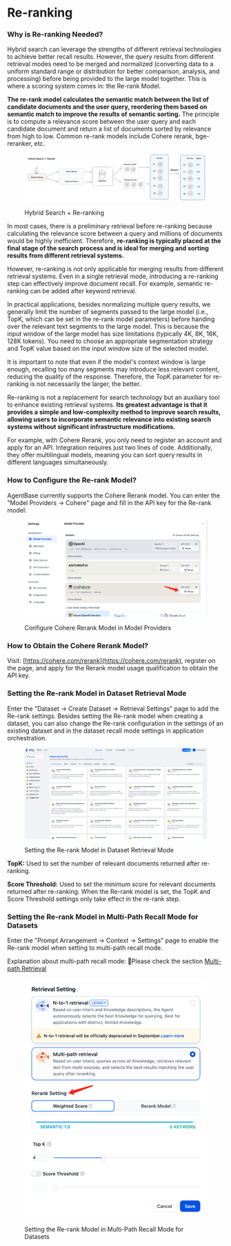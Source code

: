 # Re-ranking

### Why is Re-ranking Needed?

Hybrid search can leverage the strengths of different retrieval technologies to achieve better recall results. However, the query results from different retrieval modes need to be merged and normalized (converting data to a uniform standard range or distribution for better comparison, analysis, and processing) before being provided to the large model together. This is where a scoring system comes in: the Re-rank Model.

**The re-rank model calculates the semantic match between the list of candidate documents and the user query, reordering them based on semantic match to improve the results of semantic sorting.** The principle is to compute a relevance score between the user query and each candidate document and return a list of documents sorted by relevance from high to low. Common re-rank models include Cohere rerank, bge-reranker, etc.

<figure><img src="../../../../zh_CN/.gitbook/assets/image (128).png" alt=""><figcaption><p>Hybrid Search + Re-ranking</p></figcaption></figure>

In most cases, there is a preliminary retrieval before re-ranking because calculating the relevance score between a query and millions of documents would be highly inefficient. Therefore, **re-ranking is typically placed at the final stage of the search process and is ideal for merging and sorting results from different retrieval systems.**

However, re-ranking is not only applicable for merging results from different retrieval systems. Even in a single retrieval mode, introducing a re-ranking step can effectively improve document recall. For example, semantic re-ranking can be added after keyword retrieval.

In practical applications, besides normalizing multiple query results, we generally limit the number of segments passed to the large model (i.e., TopK, which can be set in the re-rank model parameters) before handing over the relevant text segments to the large model. This is because the input window of the large model has size limitations (typically 4K, 8K, 16K, 128K tokens). You need to choose an appropriate segmentation strategy and TopK value based on the input window size of the selected model.

It is important to note that even if the model's context window is large enough, recalling too many segments may introduce less relevant content, reducing the quality of the response. Therefore, the TopK parameter for re-ranking is not necessarily the larger, the better.

Re-ranking is not a replacement for search technology but an auxiliary tool to enhance existing retrieval systems. **Its greatest advantage is that it provides a simple and low-complexity method to improve search results, allowing users to incorporate semantic relevance into existing search systems without significant infrastructure modifications.**

For example, with Cohere Rerank, you only need to register an account and apply for an API. Integration requires just two lines of code. Additionally, they offer multilingual models, meaning you can sort query results in different languages simultaneously.

### How to Configure the Re-rank Model?

AgentBase currently supports the Cohere Rerank model. You can enter the "Model Providers -> Cohere" page and fill in the API key for the Re-rank model:

<figure><img src="../../../../img/en-rerank-cohere.png" alt=""><figcaption><p>Configure Cohere Rerank Model in Model Providers</p></figcaption></figure>

### How to Obtain the Cohere Rerank Model?

Visit: [https://cohere.com/rerank](https://cohere.com/rerank), register on the page, and apply for the Rerank model usage qualification to obtain the API key.

### Setting the Re-rank Model in Dataset Retrieval Mode

Enter the "Dataset -> Create Dataset -> Retrieval Settings" page to add the Re-rank settings. Besides setting the Re-rank model when creating a dataset, you can also change the Re-rank configuration in the settings of an existing dataset and in the dataset recall mode settings in application orchestration.

<figure><img src="../../../../img/en-rerank-explore.png" alt="" width="563"><figcaption><p>Setting the Re-rank Model in Dataset Retrieval Mode</p></figcaption></figure>

**TopK:** Used to set the number of relevant documents returned after re-ranking.

**Score Threshold:** Used to set the minimum score for relevant documents returned after re-ranking. When the Re-rank model is set, the TopK and Score Threshold settings only take effect in the re-rank step.

### Setting the Re-rank Model in Multi-Path Recall Mode for Datasets

Enter the "Prompt Arrangement -> Context -> Settings" page to enable the Re-rank model when setting to multi-path recall mode.

Explanation about multi-path recall mode: 🔗Please check the section [Multi-path Retrieval](https://docs.agentbase.ai/guides/knowledge-base/integrate-knowledge-within-application#multi-path-retrieval-recommended)

<figure><img src="../../../../img/en-rerank-setting.png" alt=""><figcaption><p>Setting the Re-rank Model in Multi-Path Recall Mode for Datasets</p></figcaption></figure>
